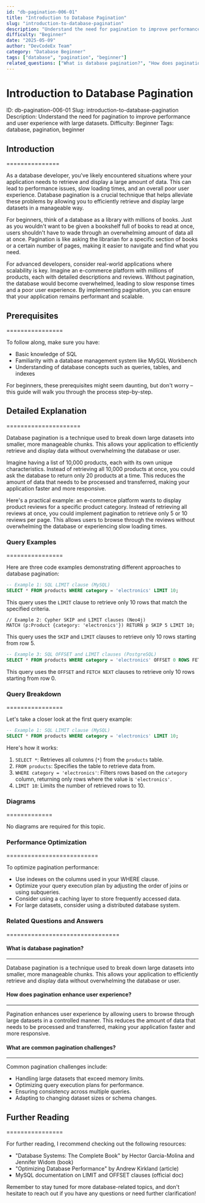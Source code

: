 ```yaml
---
id: "db-pagination-006-01"
title: "Introduction to Database Pagination"
slug: "introduction-to-database-pagination"
description: "Understand the need for pagination to improve performance and user experience with large datasets."
difficulty: "Beginner"
date: "2025-05-09"
author: "DevCodeEx Team"
category: "Database Beginner"
tags: ["database", "pagination", "beginner"]
related_questions: ["What is database pagination?", "How does pagination enhance user experience?", "What are common pagination challenges?"]
---
```


**Introduction to Database Pagination**
=====================================================

ID: db-pagination-006-01
Slug: introduction-to-database-pagination
Description: Understand the need for pagination to improve performance and user experience with large datasets.
Difficulty: Beginner
Tags: database, pagination, beginner

## Introduction
===============

As a database developer, you've likely encountered situations where your application needs to retrieve and display a large amount of data. This can lead to performance issues, slow loading times, and an overall poor user experience. Database pagination is a crucial technique that helps alleviate these problems by allowing you to efficiently retrieve and display large datasets in a manageable way.

For beginners, think of a database as a library with millions of books. Just as you wouldn't want to be given a bookshelf full of books to read at once, users shouldn't have to wade through an overwhelming amount of data all at once. Pagination is like asking the librarian for a specific section of books or a certain number of pages, making it easier to navigate and find what you need.

For advanced developers, consider real-world applications where scalability is key. Imagine an e-commerce platform with millions of products, each with detailed descriptions and reviews. Without pagination, the database would become overwhelmed, leading to slow response times and a poor user experience. By implementing pagination, you can ensure that your application remains performant and scalable.

## Prerequisites
================

To follow along, make sure you have:

* Basic knowledge of SQL
* Familiarity with a database management system like MySQL Workbench
* Understanding of database concepts such as queries, tables, and indexes

For beginners, these prerequisites might seem daunting, but don't worry – this guide will walk you through the process step-by-step.

## Detailed Explanation
=====================

Database pagination is a technique used to break down large datasets into smaller, more manageable chunks. This allows your application to efficiently retrieve and display data without overwhelming the database or user.

Imagine having a list of 10,000 products, each with its own unique characteristics. Instead of retrieving all 10,000 products at once, you could ask the database to return only 20 products at a time. This reduces the amount of data that needs to be processed and transferred, making your application faster and more responsive.

Here's a practical example: an e-commerce platform wants to display product reviews for a specific product category. Instead of retrieving all reviews at once, you could implement pagination to retrieve only 5 or 10 reviews per page. This allows users to browse through the reviews without overwhelming the database or experiencing slow loading times.

### Query Examples
================

Here are three code examples demonstrating different approaches to database pagination:

```sql
-- Example 1: SQL LIMIT clause (MySQL)
SELECT * FROM products WHERE category = 'electronics' LIMIT 10;
```

This query uses the `LIMIT` clause to retrieve only 10 rows that match the specified criteria.

```cypher
// Example 2: Cypher SKIP and LIMIT clauses (Neo4j)
MATCH (p:Product {category: 'electronics'}) RETURN p SKIP 5 LIMIT 10;
```

This query uses the `SKIP` and `LIMIT` clauses to retrieve only 10 rows starting from row 5.

```sql
-- Example 3: SQL OFFSET and LIMIT clauses (PostgreSQL)
SELECT * FROM products WHERE category = 'electronics' OFFSET 0 ROWS FETCH NEXT 10 ROWS ONLY;
```

This query uses the `OFFSET` and `FETCH NEXT` clauses to retrieve only 10 rows starting from row 0.

### Query Breakdown
================

Let's take a closer look at the first query example:

```sql
-- Example 1: SQL LIMIT clause (MySQL)
SELECT * FROM products WHERE category = 'electronics' LIMIT 10;
```

Here's how it works:

1. `SELECT *`: Retrieves all columns (`*`) from the `products` table.
2. `FROM products`: Specifies the table to retrieve data from.
3. `WHERE category = 'electronics'`: Filters rows based on the `category` column, returning only rows where the value is `'electronics'`.
4. `LIMIT 10`: Limits the number of retrieved rows to 10.

### Diagrams
=============

No diagrams are required for this topic.

### Performance Optimization
==========================

To optimize pagination performance:

* Use indexes on the columns used in your WHERE clause.
* Optimize your query execution plan by adjusting the order of joins or using subqueries.
* Consider using a caching layer to store frequently accessed data.
* For large datasets, consider using a distributed database system.

### Related Questions and Answers
================================

#### What is database pagination?
---------------------------------

Database pagination is a technique used to break down large datasets into smaller, more manageable chunks. This allows your application to efficiently retrieve and display data without overwhelming the database or user.

#### How does pagination enhance user experience?
------------------------------------------------

Pagination enhances user experience by allowing users to browse through large datasets in a controlled manner. This reduces the amount of data that needs to be processed and transferred, making your application faster and more responsive.

#### What are common pagination challenges?
---------------------------------------------

Common pagination challenges include:

* Handling large datasets that exceed memory limits.
* Optimizing query execution plans for performance.
* Ensuring consistency across multiple queries.
* Adapting to changing dataset sizes or schema changes.

## Further Reading
================

For further reading, I recommend checking out the following resources:

* "Database Systems: The Complete Book" by Hector Garcia-Molina and Jennifer Widom (book)
* "Optimizing Database Performance" by Andrew Kirkland (article)
* MySQL documentation on LIMIT and OFFSET clauses (official doc)

Remember to stay tuned for more database-related topics, and don't hesitate to reach out if you have any questions or need further clarification!